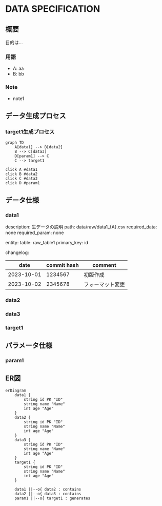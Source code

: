 # DATA SPECIFICATION

## 概要

目的は...

### 用語

* A: aa
* B: bb

### Note

* note1

## データ生成プロセス

### target1生成プロセス

```mermaid
graph TD
    A[data1] --> B[data2]
    B --> C[data3]
    D[param1] --> C
    C --> target1

click A #data1
click B #data2
click C #data3
click D #param1
```

## データ仕様

### data1

description: 生データの説明
path: data/raw/data1_{A}.csv
required_data: none
required_param: none

entity:
table: raw_table1
primary_key: id

changelog:

| date       | commit hash | comment          |
| ---------- | ----------- | ---------------- |
| 2023-10-01 | 1234567     | 初版作成         |
| 2023-10-02 | 2345678     | フォーマット変更 |

### data2

### data3

### target1

## パラメータ仕様

### param1

## ER図

```mermaid
erDiagram
    data1 {
        string id PK "ID"
        string name "Name"
        int age "Age"
    }
    data2 {
        string id PK "ID"
        string name "Name"
        int age "Age"
    }
    data3 {
        string id PK "ID"
        string name "Name"
        int age "Age"
    }
    target1 {
        string id PK "ID"
        string name "Name"
        int age "Age"
    }

    data1 ||--o{ data2 : contains
    data2 ||--o{ data3 : contains
    param1 ||--o{ target1 : generates
```
